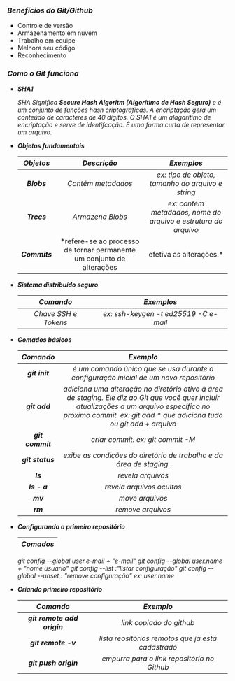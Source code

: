 ### ***Benefícios do Git/Github***

- Controle de versão
- Armazenamento em nuvem
- Trabalho em equipe
- Melhora seu código
- Reconhecimento

### ***Como o Git funciona***

- ***SHA1***

  *SHA Significa **Secure Hash Algoritm (Algorítimo de Hash Seguro)** e é um conjunto de funções hash criptográficas. A encriptação gera um conteúdo de caracteres de 40 dígitos. O SHA1 é um alagarítimo de encriptação e serve de identifcação. É uma forma curta de representar um arquivo.*

- ***Objetos fundamentais***

  | *Objetos* | *Descrição* | *Exemplos*|
  | :---:| :---: | :---: |
  | ***Blobs*** | *Contém metadados* | *ex: tipo de objeto, tamanho do arquivo e string* |
  | ***Trees*** | *Armazena Blobs* | *ex: contém metadados, nome do arquivo e estrutura do arquivo* |
  | ***Commits*** |  *refere-se ao processo de tornar permanente um conjunto de alterações | efetiva as alterações.*| 

- ***Sistema distribuído seguro***

  |*Comando* | *Exemplos* |
  | :---: | :---: |
  | *Chave SSH e Tokens* | *ex: ssh-keygen -t ed25519 -C  e-mail* |

- ***Comados básicos***

  |*Comando* | *Exemplo* |
  | :---: | :---: |
  | ***git init*** | *é um comando único que se usa durante a configuração inicial de um novo repositório* |
  | ***git add*** | *adiciona uma alteração no diretório ativo à área de staging. Ele diz ao Git que você quer incluir atualizações a um arquivo específico no próximo commit. ex: git add * que adiciona tudo ou  git add + arquivo* |
  |***git commit*** | *criar commit. ex: git commit -M*| 
  | ***git status*** | *exibe as condições do diretório de trabalho e da área de staging.*|
  | ***ls***| *revela arquivos*
  | ***ls - a*** | *revela arquivos ocultos*
  | ***mv*** | *move arquivos* |
  | ***rm***| *remove arquivos* |

- ***Configurando o primeiro repositório***

  | *Comados* |
  | :---:|
  *git config --global user.e-mail + "e-mail"*
  *git config --global user.name + "nome usuário"*
  *git config --list :"listar configuração"*
  *git config --global --unset : "remove configuração" ex: user.name*

- ***Criando primeiro repositório***

  | *Comando* | *Exemplo* |
  | :---: | :---: |
  | ***git remote add origin*** | *link copiado do github*
  | ***git remote -v*** | *lista reositórios remotos que já está cadastrado* |
  | ***git push origin*** | *empurra para o link repositório no Github* |

